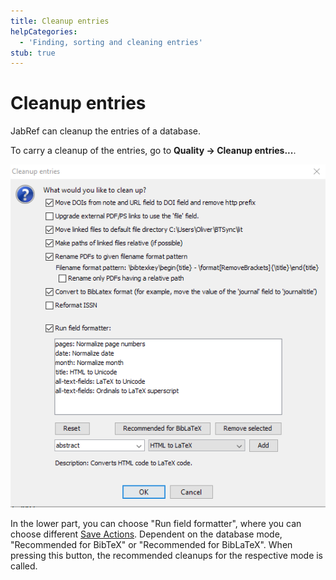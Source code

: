 ```yaml
---
title: Cleanup entries
helpCategories:
  - 'Finding, sorting and cleaning entries'
stub: true
---
```


# Cleanup entries

JabRef can cleanup the entries of a database.

To carry a cleanup of the entries, go to **Quality → Cleanup entries...**.

![Screenshot for Cleanup Entries](../../.gitbook/assets/cleanupentries.png)

In the lower part, you can choose "Run field formatter", where you can choose different [Save Actions](https://github.com/JabRef/help.jabref.org/tree/1f58696d9081b60bf60823090c7594d67d7f5295/en/SaveActions/README.md). Dependent on the database mode, "Recommended for BibTeX" or "Recommended for BibLaTeX". When pressing this button, the recommended cleanups for the respective mode is called.

